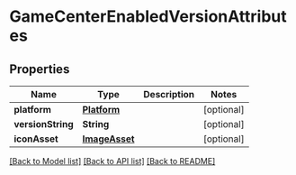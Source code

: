 # GameCenterEnabledVersionAttributes

## Properties
Name | Type | Description | Notes
------------ | ------------- | ------------- | -------------
**platform** | [**Platform**](Platform.md) |  | [optional] 
**versionString** | **String** |  | [optional] 
**iconAsset** | [**ImageAsset**](ImageAsset.md) |  | [optional] 

[[Back to Model list]](../README.md#documentation-for-models) [[Back to API list]](../README.md#documentation-for-api-endpoints) [[Back to README]](../README.md)


